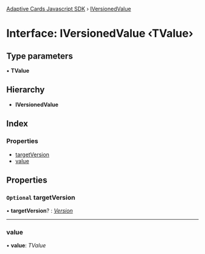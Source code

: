 [Adaptive Cards Javascript SDK](../README.md) › [IVersionedValue](iversionedvalue.md)

# Interface: IVersionedValue ‹**TValue**›

## Type parameters

▪ **TValue**

## Hierarchy

* **IVersionedValue**

## Index

### Properties

* [targetVersion](iversionedvalue.md#optional-targetversion)
* [value](iversionedvalue.md#value)

## Properties

### `Optional` targetVersion

• **targetVersion**? : *[Version](../classes/version.md)*

___

###  value

• **value**: *TValue*
